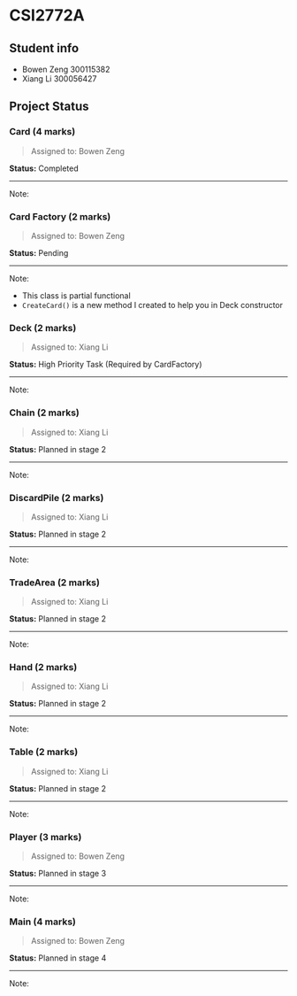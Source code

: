 # CSI2772A

## Student info

- Bowen Zeng 300115382
- Xiang Li 300056427


## Project Status

### Card (4 marks)

> Assigned to: Bowen Zeng

**Status:** Completed

---

Note:


### Card Factory (2 marks)

> Assigned to: Bowen Zeng

**Status:** Pending 

---

Note:
- This class is partial functional
- `CreateCard()` is a new method I created to help you in Deck constructor


### Deck (2 marks)

> Assigned to: Xiang Li

**Status:** High Priority Task (Required by CardFactory)

---

Note:


### Chain (2 marks)
> Assigned to: Xiang Li

**Status:** Planned in stage 2

---

Note:


### DiscardPile (2 marks)
> Assigned to: Xiang Li

**Status:** Planned in stage 2

---

Note:


### TradeArea (2 marks)
> Assigned to: Xiang Li

**Status:** Planned in stage 2

---

Note:


### Hand (2 marks)
> Assigned to: Xiang Li

**Status:** Planned in stage 2

---

Note:


### Table (2 marks)
> Assigned to: Xiang Li

**Status:** Planned in stage 2

---

Note:


### Player (3 marks)
> Assigned to: Bowen Zeng

**Status:** Planned in stage 3

---

Note:


### Main (4 marks)
> Assigned to: Bowen Zeng

**Status:** Planned in stage 4

---

Note:

